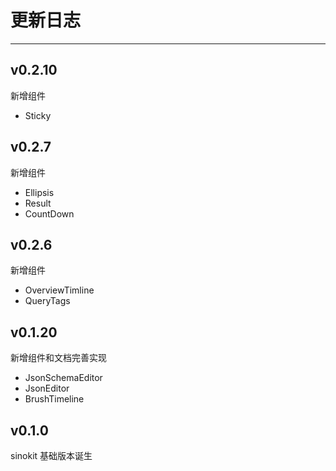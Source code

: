 # 更新日志

---

## v0.2.10

新增组件

- Sticky

## v0.2.7

新增组件

- Ellipsis
- Result
- CountDown

## v0.2.6

新增组件

- OverviewTimline
- QueryTags

## v0.1.20

新增组件和文档完善实现

- JsonSchemaEditor
- JsonEditor
- BrushTimeline

## v0.1.0

sinokit 基础版本诞生
